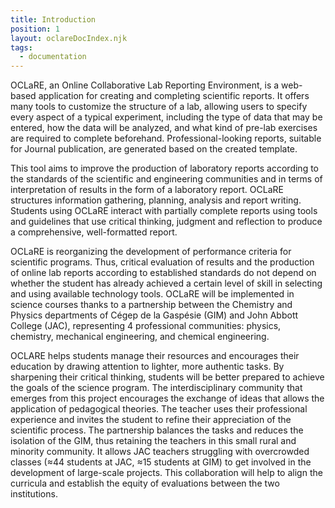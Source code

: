 ```yaml
---
title: Introduction
position: 1
layout: oclareDocIndex.njk
tags:
  - documentation
---
```


OCLaRE, an Online Collaborative Lab Reporting Environment, is a web-based application for creating and completing scientific reports. It offers many tools to customize the structure of a lab, allowing users to specify every aspect of a typical experiment, including the type of data that may be entered, how the data will be analyzed, and what kind of pre-lab exercises are required to complete beforehand. Professional-looking reports, suitable for Journal publication, are generated based on the created template.

This tool aims to improve the production of laboratory reports according to the standards of the scientific and engineering communities and in terms of interpretation of results in the form of a laboratory report. OCLaRE structures information gathering, planning, analysis and report writing. Students using OCLaRE interact with partially complete reports using tools and guidelines that use critical thinking, judgment and reflection to produce a comprehensive, well-formatted report. 

OCLaRE is reorganizing the development of performance criteria for scientific programs. Thus, critical evaluation of results and the production of online lab reports according to established standards do not depend on whether the student has already achieved a certain level of skill in selecting and using available technology tools. OCLaRE will be implemented in science courses thanks to a partnership between the Chemistry and Physics departments of Cégep de la Gaspésie (GIM) and John Abbott College (JAC), representing 4 professional communities: physics, chemistry, mechanical engineering, and chemical engineering.

OCLARE helps students manage their resources and encourages their education by drawing attention to lighter, more authentic tasks. By sharpening their critical thinking, students will be better prepared to achieve the goals of the science program. The interdisciplinary community that emerges from this project encourages the exchange of ideas that allows the application of pedagogical theories. The teacher uses their professional experience and invites the student to refine their appreciation of the scientific process. The partnership balances the tasks and reduces the isolation of the GIM, thus retaining the teachers in this small rural and minority community. It allows JAC teachers struggling with overcrowded classes (≈44 students at JAC, ≈15 students at GIM) to get involved in the development of large-scale projects. This collaboration will help to align the curricula and establish the equity of evaluations between the two institutions.

